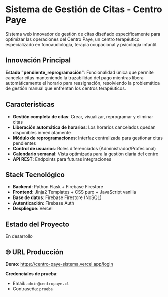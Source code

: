 # Sistema de Gestión de Citas - Centro Paye

Sistema web innovador de gestión de citas diseñado específicamente para optimizar las operaciones del Centro Paye, un centro terapéutico especializado en fonoaudiología, terapia ocupacional y psicología infantil.

## Innovación Principal

**Estado "pendiente_reprogramación"**: Funcionalidad única que permite cancelar citas manteniendo la trazabilidad del pago mientras libera automáticamente el horario para reasignación, resolviendo la problemática de gestión manual que enfrentan los centros terapéuticos.

## Características

- **Gestión completa de citas**: Crear, visualizar, reprogramar y eliminar citas
- **Liberación automática de horarios**: Los horarios cancelados quedan disponibles inmediatamente
- **Módulo de reprogramaciones**: Interfaz centralizada para gestionar citas pendientes
- **Control de usuarios**: Roles diferenciados (Administrador/Profesional)
- **Calendario semanal**: Vista optimizada para la gestión diaria del centro
- **API REST**: Endpoints para futuras integraciones

## Stack Tecnológico

- **Backend**: Python Flask + Firebase Firestore
- **Frontend**: Jinja2 Templates + CSS puro + JavaScript vanilla
- **Base de datos**: Firebase Firestore (NoSQL)
- **Autenticación**: Firebase Auth
- **Despliegue**: Vercel

## Estado del Proyecto

En desarrollo

## 🌐 URL Producción

**Demo**: https://centro-paye-sistema.vercel.app/login

**Credenciales de prueba**:
- Email: `admin@centropaye.cl`
- Contraseña: `prueba`

